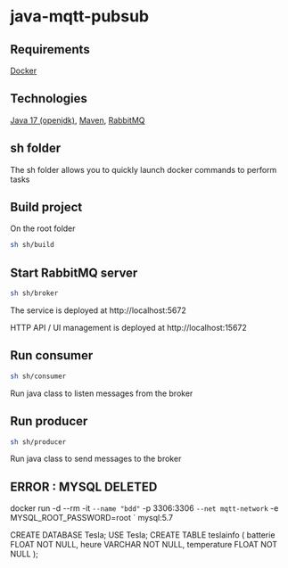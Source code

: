 # java-mqtt-pubsub

## Requirements
[Docker](https://www.docker.com/)

## Technologies 
[Java 17 (openjdk)](https://openjdk.org/projects/jdk/17/), [Maven](https://maven.apache.org/), [RabbitMQ](https://www.rabbitmq.com/)

## sh folder

The sh folder allows you to quickly launch docker commands to perform tasks

## Build project
On the root folder
```bash
sh sh/build
```

## Start RabbitMQ server
```bash
sh sh/broker
```

The service is deployed at http://localhost:5672

HTTP API / UI management is deployed at http://localhost:15672

## Run consumer
```bash
sh sh/consumer
```

Run java class to listen messages from the broker 

## Run producer
```bash
sh sh/producer
```

Run java class to send messages to the broker 


## ERROR : MYSQL DELETED
docker run -d --rm -it `
  --name "bdd" `
  -p 3306:3306 `
  --net mqtt-network `
  -e MYSQL_ROOT_PASSWORD=root `
  mysql:5.7

CREATE DATABASE Tesla;
USE Tesla;
CREATE TABLE teslainfo (
    batterie FLOAT NOT NULL,
    heure VARCHAR NOT NULL,
    temperature FLOAT NOT NULL
);
